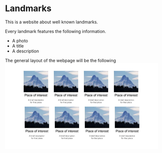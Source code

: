 # Landmarks

This is a website about well known landmarks.

Every landmark features the following information.

 - A photo
 - A title
 - A description
 
 The general layout of the webpage will be the following
 ![Landmarks sketch](sketch.jpg)